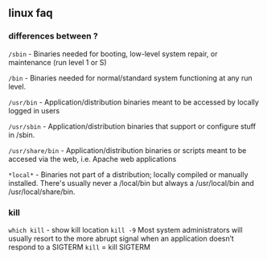 ## linux faq

### differences between ?

```/sbin``` - Binaries needed for booting, low-level system repair, or maintenance (run level 1 or S)

```/bin``` - Binaries needed for normal/standard system functioning at any run level.

```/usr/bin``` - Application/distribution binaries meant to be accessed by locally logged in users

```/usr/sbin``` - Application/distribution binaries that support or configure stuff in /sbin.

```/usr/share/bin``` - Application/distribution binaries or scripts meant to be accesed via the web, i.e. Apache web applications

```*local*``` - Binaries not part of a distribution; locally compiled or manually installed. There's usually never a /local/bin but always a /usr/local/bin and /usr/local/share/bin.



### kill

```which kill``` - show kill location
```kill -9``` Most system administrators will usually resort to the more abrupt signal when an application doesn’t respond to a SIGTERM
```kill``` = kill SIGTERM


### 